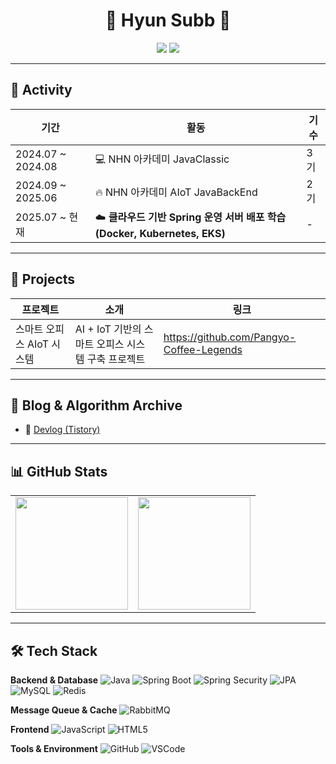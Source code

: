 <h1 align="center">🐣 Hyun Subb 🐣</h1>
<p align="center">
  <img src="https://img.shields.io/badge/GitHub-181717?style=flat-square&logo=github&logoColor=white" />
  <img src="https://img.shields.io/badge/solved.ac-1F8ACB?style=flat-square&logo=solvedac&logoColor=white" />
</p>

---

## 🎯 Activity

| 기간 | 활동 | 기수 |
|------|------|------|
| 2024.07 ~ 2024.08 | 💻 NHN 아카데미 JavaClassic | 3기 |
| 2024.09 ~ 2025.06 | 🔥 NHN 아카데미 AIoT JavaBackEnd | 2기 |
| 2025.07 ~ 현재 | ☁️ **클라우드 기반 Spring 운영 서버 배포 학습 (Docker, Kubernetes, EKS)** | - |

---

## 🚀 Projects

| 프로젝트 | 소개 | 링크 |
|----------|------|------|
|스마트 오피스 AIoT 시스템|AI + IoT 기반의 스마트 오피스 시스템 구축 프로젝트|https://github.com/Pangyo-Coffee-Legends|

---

## 🍎 Blog & Algorithm Archive

- 🍏 [Devlog (Tistory)](https://tnempoleved-diary.tistory.com/)

---

## 📊 GitHub Stats

<table>
  <tr>
    <td>
      <img src="https://github-readme-stats.vercel.app/api?username=HyunSubb&show_icons=true&theme=dark&hide_border=true&bg_color=0d1117&icon_color=58a6ff&text_color=c9d1d9&title_color=58a6ff" height="180em" />
    </td>
    <td>
      <img src="https://github-readme-stats.vercel.app/api/top-langs/?username=HyunSubb&layout=compact&theme=dark&hide_border=true&bg_color=0d1117&text_color=c9d1d9&title_color=58a6ff" height="180em" />
    </td>
  </tr>
</table>

---

## 🛠 Tech Stack

**Backend & Database**
![Java](https://img.shields.io/badge/Java-007396?style=flat-square&logo=java&logoColor=white)
![Spring Boot](https://img.shields.io/badge/Spring%20Boot-6DB33F?style=flat-square&logo=Spring+Boot&logoColor=white)
![Spring Security](https://img.shields.io/badge/Spring%20Security-6DB33F?style=flat-square&logo=springsecurity&logoColor=white)
![JPA](https://img.shields.io/badge/JPA-59666C?style=flat-square&logo=hibernate&logoColor=white)
![MySQL](https://img.shields.io/badge/MySQL-4479A1?style=flat-square&logo=MySQL&logoColor=white)
![Redis](https://img.shields.io/badge/Redis-DC382D?style=flat-square&logo=redis&logoColor=white)

**Message Queue & Cache**
![RabbitMQ](https://img.shields.io/badge/RabbitMQ-FF6600?style=flat-square&logo=rabbitmq&logoColor=white)

**Frontend**
![JavaScript](https://img.shields.io/badge/JavaScript-F7DF1E?style=flat-square&logo=javascript&logoColor=black)
![HTML5](https://img.shields.io/badge/HTML5-E34F26?style=flat-square&logo=html5&logoColor=white)

**Tools & Environment**
![GitHub](https://img.shields.io/badge/GitHub-181717?style=flat-square&logo=github&logoColor=white)
![VSCode](https://img.shields.io/badge/VSCode-007ACC?style=flat-square&logo=visualstudiocode&logoColor=white)

